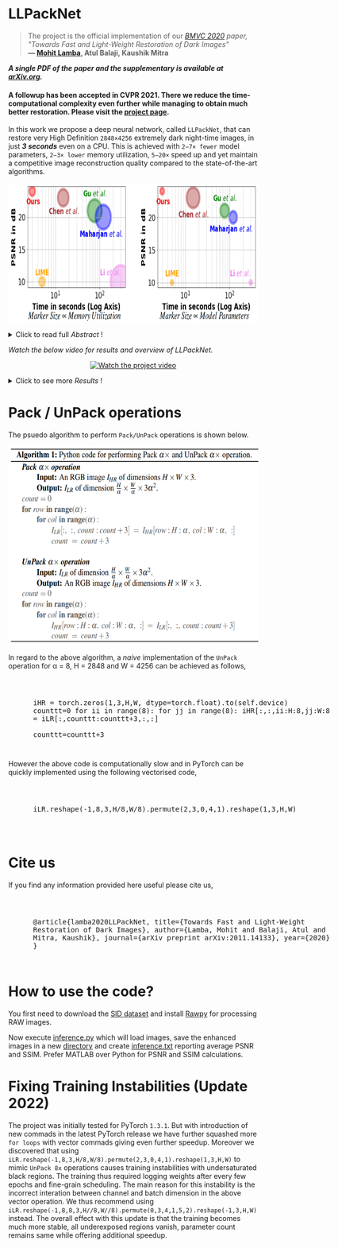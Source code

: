 # LLPackNet

> The project is the official implementation of our *[BMVC 2020](https://www.bmvc2020-conference.com/assets/papers/0145.pdf) paper, "Towards Fast and Light-Weight Restoration of Dark Images"*<br>  **&mdash; [Mohit Lamba](https://mohitlamba94.github.io/about-me/), Atul Balaji, Kaushik Mitra**

***A single PDF of the paper and the supplementary is available at [arXiv.org](https://arxiv.org/abs/2011.14133).***

#### A followup has been accepted in CVPR 2021. There we reduce the time-computational complexity even further while managing to obtain much better restoration. Please visit the [project page](https://mohitlamba94.github.io/Restoring-Extremely-Dark-Images-In-Real-Time/).

In this work we propose a deep neural network, called `LLPackNet`, that can restore very High Definition `2848×4256` extremely dark night-time images, in just ***3 seconds*** even on a CPU. This is achieved with `2−7× fewer` model parameters, `2−3× lower` memory utilization, `5−20×` speed up and yet maintain a competitive image reconstruction quality compared to the state-of-the-art algorithms.

<p align="center">
  <a href="https://raw.githubusercontent.com/MohitLamba94/LLPackNet/master/pics/compariosn_overall.png">
  <img src="https://raw.githubusercontent.com/MohitLamba94/LLPackNet/master/pics/compariosn_overall.png" alt="Click to expand full res image" height="280">
  </a>
</p> 

<details>
  <summary>Click to read full <i>Abstract</i> !</summary>
  
The ability to capture good quality images in the dark and `near-zero lux` conditions has been a long-standing pursuit of the computer vision community. The seminal work by *Chen et al.* has especially caused renewed interest in this area, resulting in methods that build on top of their work in a bid to improve the reconstruction. However, for practical utility and deployment of low-light enhancement algorithms on edge devices such as embedded systems, surveillance cameras, autonomous robots and smartphones, the solution must respect additional constraints such as limited GPU memory and processing power. With this in mind, we propose a deep neural network architecture that aims to strike a balance between the network latency, memory utilization, model parameters, and reconstruction quality. The key idea is to forbid computations in the High-Resolution (HR) space and limit them to a Low-Resolution (LR) space. However, doing the bulk of computations in the LR space causes artifacts in the restored image. We thus propose `Pack` and `UnPack` operations, which allow us to effectively transit between the HR and
LR spaces without incurring much artifacts in the restored image. <br>


State-of-the-art algorithms on dark image enhancement need to pre-amplify the image before processing it. However, they generally use ground truth information to find the amplification factor even during inference, restricting their applicability for unknown scenes. In contrast, we propose a simple yet effective light-weight mechanism for automatically determining the amplification factor from the input image. We show that we can enhance a full resolution, 2848×4256, extremely dark single-image in the ballpark of 3 seconds even on a CPU. We achieve this with 2−7× fewer model parameters, 2−3× lower memory utilization,
5−20× speed up and yet maintain a competitive image reconstruction quality compared to the state-of-the-art algorithms
 
</details>

*Watch the below video for results and overview of LLPackNet.*

<p align="center">
  <a href="https://www.youtube.com/watch?v=nO6pizVH_qM&feature=youtu.be">
  <img src="https://raw.githubusercontent.com/MohitLamba94/LLPackNet/master/pics/video.png" alt="Watch the project video" height="400">
  </a>
</p> 

<details>
  <summary>Click to see more <i>Results</i> !</summary>

<p align="center">
  <img src="https://raw.githubusercontent.com/MohitLamba94/LLPackNet/master/pics/comparison_fig.png">
  <img src="https://raw.githubusercontent.com/MohitLamba94/LLPackNet/master/pics/comparison_table.png">
</p>

</details>

# Pack / UnPack operations

The psuedo algorithm to perform `Pack/UnPack` operations is shown below.

<p align="center">
  <a href="https://raw.githubusercontent.com/MohitLamba94/LLPackNet/master/pics/algorithm.png">
  <img src="https://raw.githubusercontent.com/MohitLamba94/LLPackNet/master/pics/algorithm.png" alt="Click to enlarge" height="400">
  </a>
</p>
 
In regard to the above algorithm, a *naive* implementation of the `UnPack` operation for &alpha; = 8, H = 2848 and W = 4256 can be achieved as follows,

<div style="width:600px;overflow:auto;padding-left:50px;">
<pre>

  iHR = torch.zeros(1,3,H,W, dtype=torch.float).to(self.device)
  counttt=0
  for ii in range(8):
      for jj in range(8):
          iHR[:,:,ii:H:8,jj:W:8] = iLR[:,counttt:counttt+3,:,:]                    
          counttt=counttt+3
</pre>
</div>

However the above code is computationally slow and in PyTorch can be quickly implemented using the following vectorised code,

<div style="width:600px;overflow:auto;padding-left:50px;">
<pre>

  iLR.reshape(-1,8,3,H/8,W/8).permute(2,3,0,4,1).reshape(1,3,H,W)

</pre>
</div>

# Cite us
If you find any information provided here useful please cite us,

<div style="width:600px;overflow:auto;padding-left:50px;">
<pre>
 
@article{lamba2020LLPackNet,
  title={Towards Fast and Light-Weight Restoration of Dark Images},
  author={Lamba, Mohit and Balaji, Atul and Mitra, Kaushik},
  journal={arXiv preprint arXiv:2011.14133},
  year={2020}
}
</pre>
</div>

# How to use the code?
You first need to download the [SID dataset](https://github.com/cchen156/Learning-to-See-in-the-Dark) and install [Rawpy](https://pypi.org/project/rawpy/) for processing RAW images.

Now execute [inference.py](https://github.com/MohitLamba94/LLPackNet/blob/master/inference.py) which will load images, save the enhanced images in a new [directory](https://github.com/MohitLamba94/LLPackNet/tree/master/enhanced_images) and create [inference.txt](https://github.com/MohitLamba94/LLPackNet/blob/master/inference.txt) reporting average PSNR and SSIM. Prefer MATLAB over Python for PSNR and SSIM calculations.

# Fixing Training Instabilities (Update 2022)
The project was initially tested for PyTorch `1.3.1`. But with introduction of new commads in the latest PyTorch release we have further squashed more `for loops` with vector commads giving even further speedup. Moreover we discovered that using `iLR.reshape(-1,8,3,H/8,W/8).permute(2,3,0,4,1).reshape(1,3,H,W)` to mimic `UnPack 8x` operations causes training instabilities with undersaturated black regions. The training thus required logging weights after every few epochs and fine-grain scheduling. The main reason for this instability is the incorrect interation between channel and batch dimension in the above vector operation. We thus recommend using `iLR.reshape(-1,8,8,3,H//8,W//8).permute(0,3,4,1,5,2).reshape(-1,3,H,W)` instead. The overall effect with this update is that the training becomes much more stable, all underexposed regions vanish, parameter count remains same while offering additional speedup.




